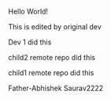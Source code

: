 Hello World!


This is edited by original dev

Dev 1 did this


child2 remote repo did this

child1 remote repo did this

Father-Abhishek Saurav2222

